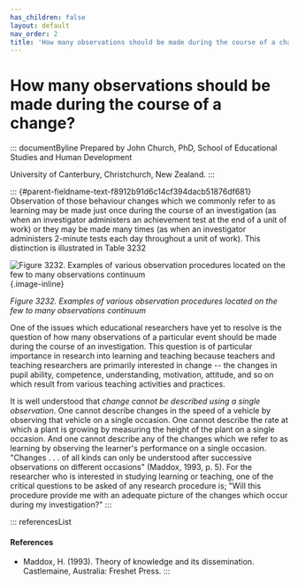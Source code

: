 ```yaml
---
has_children: false
layout: default
nav_order: 2
title: 'How many observations should be made during the course of a change? '
---
```

# How many observations should be made during the course of a change? 


::: documentByline
Prepared by John Church, PhD, School of Educational Studies and Human
Development

University of Canterbury, Christchurch, New Zealand.
:::

::: {#parent-fieldname-text-f8912b91d6c14cf394dacb51876df681}
Observation of those behaviour changes which we commonly refer to as
learning may be made just once during the course of an investigation (as
when an investigator administers an achievement test at the end of a
unit of work) or they may be made many times (as when an investigator
administers 2-minute tests each day throughout a unit of work). This
distinction is illustrated in Table 3232

![Figure 3232. Examples of various observation procedures located on the
few to many observations
continuum](../../../../../../assets/images/Figure3232.png "Figure 3232. Examples of various observation procedures located on the few to many observations continuum"){.image-inline}

*Figure 3232. Examples of various observation procedures located on the
few to many observations continuum*

One of the issues which educational researchers have yet to resolve is
the question of how many observations of a particular event should be
made during the course of an investigation. This question is of
particular importance in research into learning and teaching because
teachers and teaching researchers are primarily interested in change --
the changes in pupil ability, competence, understanding, motivation,
attitude, and so on which result from various teaching activities and
practices.

It is well understood that *change cannot be described using a single
observation*. One cannot describe changes in the speed of a vehicle by
observing that vehicle on a single occasion. One cannot describe the
rate at which a plant is growing by measuring the height of the plant on
a single occasion. And one cannot describe any of the changes which we
refer to as learning by observing the learner\'s performance on a single
occasion. "Changes . . . of all kinds can only be understood after
successive observations on different occasions" (Maddox, 1993, p. 5).
For the researcher who is interested in studying learning or teaching,
one of the critical questions to be asked of any research procedure is;
"Will this procedure provide me with an adequate picture of the changes
which occur during my investigation?"
:::

::: referencesList
#### References

-   Maddox, H. (1993). Theory of knowledge and its dissemination.
    Castlemaine, Australia: Freshet Press.
:::
